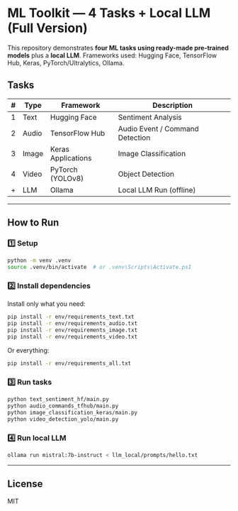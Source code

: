 # ML Toolkit — 4 Tasks + Local LLM (Full Version)

This repository demonstrates **four ML tasks using ready-made pre-trained models** plus a **local LLM**.
Frameworks used: Hugging Face, TensorFlow Hub, Keras, PyTorch/Ultralytics, Ollama.

## Tasks
| # | Type | Framework | Description |
|---|------|------------|--------------|
| 1 | Text | Hugging Face | Sentiment Analysis |
| 2 | Audio | TensorFlow Hub | Audio Event / Command Detection |
| 3 | Image | Keras Applications | Image Classification |
| 4 | Video | PyTorch (YOLOv8) | Object Detection |
| + | LLM | Ollama | Local LLM Run (offline) |

---

## How to Run

### 1️⃣ Setup
```bash
python -m venv .venv
source .venv/bin/activate  # or .venv\Scripts\Activate.ps1
```

### 2️⃣ Install dependencies
Install only what you need:
```bash
pip install -r env/requirements_text.txt
pip install -r env/requirements_audio.txt
pip install -r env/requirements_image.txt
pip install -r env/requirements_video.txt
```
Or everything:
```bash
pip install -r env/requirements_all.txt
```

### 3️⃣ Run tasks
```bash
python text_sentiment_hf/main.py
python audio_commands_tfhub/main.py
python image_classification_keras/main.py
python video_detection_yolo/main.py
```

### 4️⃣ Run local LLM
```bash
ollama run mistral:7b-instruct < llm_local/prompts/hello.txt
```

---

## License
MIT
